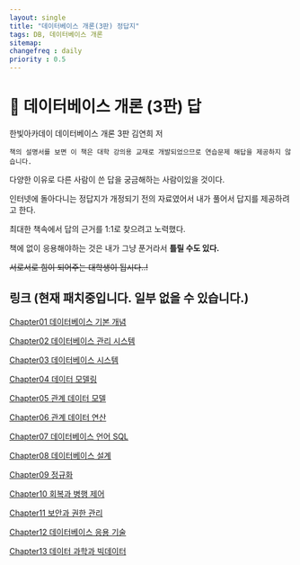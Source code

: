 ```yaml
---
layout: single
title: "데이터베이스 개론(3판) 정답지"
tags: DB, 데이터베이스 개론
sitemap:
changefreq : daily
priority : 0.5
---
```


# 📘 데이터베이스 개론 (3판) 답
한빛아카데이 데이터베이스 개론 3판 김연희 저

```
책의 설명서를 보면 이 책은 대학 강의용 교재로 개발되었으므로 연습문제 해답을 제공하지 않습니다. 
```

다양한 이유로 다른 사람이 쓴 답을 궁금해하는 사람이있을 것이다.

인터넷에 돌아다니는 정답지가 개정되기 전의 자료였어서 내가 풀어서 답지를 제공하려고 한다.

최대한 책속에서 답의 근거를 1:1로 찾으려고 노력했다.  

책에 없이 응용해야하는 것은 내가 그냥 푼거라서 __틀릴 수도 있다.__ 

~~서로서로 힘이 되어주는 대학생이 됩시다..!~~


## 링크 (현재 패치중입니다. 일부 없을 수 있습니다.)


<a href=""> Chapter01 데이터베이스 기본 개념 </a><br>

<a href=""> Chapter02 데이터베이스 관리 시스템 </a><br>

<a href=""> Chapter03 데이터베이스 시스템 </a><br>

<a href=""> Chapter04 데이터 모델링 </a><br>

<a href=""> Chapter05 관계 데이터 모델 </a>

<a href=""> Chapter06 관계 데이터 연산 </a><br>

<a href=""> Chapter07 데이터베이스 언어 SQL </a><br>

<a href=""> Chapter08 데이터베이스 설계 </a><br>

<a href=""> Chapter09 정규화 </a><br>

<a href=""> Chapter10 회복과 병행 제어 </a><br>

<a href=""> Chapter11 보안과 권한 관리 </a><br>

<a href=""> Chapter12 데이터베이스 응용 기술 </a><br>

<a href=""> Chapter13 데이터 과학과 빅데이터 </a><br>




